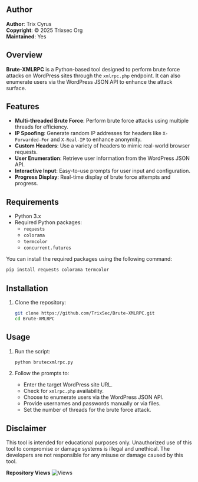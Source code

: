 ## Author
**Author**: Trix Cyrus  
**Copyright**: © 2025 Trixsec Org   
**Maintained**: Yes 

## Overview
**Brute-XMLRPC** is a Python-based tool designed to perform brute force attacks on WordPress sites through the `xmlrpc.php` endpoint. It can also enumerate users via the WordPress JSON API to enhance the attack surface.

## Features
- **Multi-threaded Brute Force**: Perform brute force attacks using multiple threads for efficiency.
- **IP Spoofing**: Generate random IP addresses for headers like `X-Forwarded-For` and `X-Real-IP` to enhance anonymity.
- **Custom Headers**: Use a variety of headers to mimic real-world browser requests.
- **User Enumeration**: Retrieve user information from the WordPress JSON API.
- **Interactive Input**: Easy-to-use prompts for user input and configuration.
- **Progress Display**: Real-time display of brute force attempts and progress.

## Requirements
- Python 3.x
- Required Python packages:
  - `requests`
  - `colorama`
  - `termcolor`
  - `concurrent.futures`

You can install the required packages using the following command:
```bash
pip install requests colorama termcolor
```

## Installation
1. Clone the repository:
    ```bash
    git clone https://github.com/TrixSec/Brute-XMLRPC.git
    cd Brute-XMLRPC
    ```

## Usage
1. Run the script:
    ```bash
    python brutecxmlrpc.py
    ```

2. Follow the prompts to:
   - Enter the target WordPress site URL.
   - Check for `xmlrpc.php` availability.
   - Choose to enumerate users via the WordPress JSON API.
   - Provide usernames and passwords manually or via files.
   - Set the number of threads for the brute force attack.


## Disclaimer
This tool is intended for educational purposes only. Unauthorized use of this tool to compromise or damage systems is illegal and unethical. The developers are not responsible for any misuse or damage caused by this tool.

**Repository Views** ![Views](https://profile-counter.glitch.me/Brutexmlrpc/count.svg)
